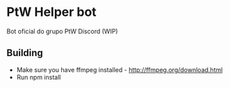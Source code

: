 # PtW Helper bot
Bot oficial do grupo PtW Discord (WIP)
## Building
* Make sure you have ffmpeg installed - http://ffmpeg.org/download.html
* Run npm install
